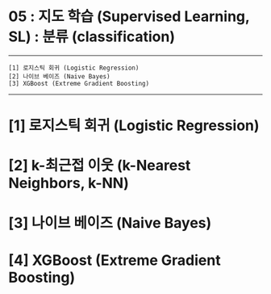 #  05 : 지도 학습 (Supervised Learning, SL) : 분류 (classification)


---

	[1] 로지스틱 회귀 (Logistic Regression)	
	[2] 나이브 베이즈 (Naive Bayes)
	[3] XGBoost (Extreme Gradient Boosting)
  
---


# [1] 로지스틱 회귀 (Logistic Regression)

# [2] k-최근접 이웃 (k-Nearest Neighbors, k-NN)

# [3] 나이브 베이즈 (Naive Bayes)

# [4] XGBoost (Extreme Gradient Boosting)

